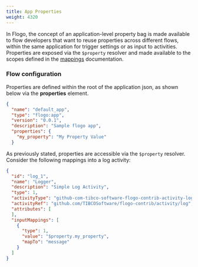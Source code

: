 ```yaml
---
title: App Properties
weight: 4320
---
```


In Flogo, the concept of an application-level property bag is made available to flow developers that want to reuse properties across different flows, within the same application for trigger settings or as input to activities. Properties are exposed via the `$property` resolver and made available to the scopes defined in the [mappings]((../mapping/)) documentation.

### Flow configuration

Properties are defined within the root of the application json, as shown below via the **properties** element.

```json
{
  "name": "default_app",
  "type": "flogo:app",
  "version": "0.0.1",
  "description": "Sample flogo app",
  "properties": {
    "my_property": "My Property Value"
  }
  ```

As previously stated, properties are accessible via the `$property` resolver. Consider the following mappings into a log activity:

```json
{
  "id": "log_1",
  "name": "Logger",
  "description": "Simple Log Activity",
  "type": 1,
  "activityType": "github-com-tibco-software-flogo-contrib-activity-log",
  "activityRef": "github.com/TIBCOSoftware/flogo-contrib/activity/log",
  "attributes": [
  ],
  "inputMappings": [
    {
      "type": 1,
      "value": "$property.my_property",
      "mapTo": "message"
    }
  ]
}
```